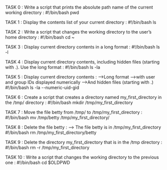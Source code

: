 TASK 0 : Write a script that prints the absolute path name of the current working directory :
#!/bin/bash
pwd

TASK 1 : Display the contents list of your current directory :
#!/bin/bash
ls

TASK 2 : Write a script that changes the working directory to the user’s home directory :
#!/bin/bash
cd ~

TASK 3 : Display current directory contents in a long format :
#!/bin/bash
ls -l

TASK 4 : Display current directory contents, including hidden files (starting with .). Use the long format :
#!/bin/bash
ls -la

TASK 5 : Display current directory contents :
-->Long format
-->with user and group IDs displayed numerically
-->And hidden files (starting with .)
#!/bin/bash
ls -la --numeric-uid-gid

TASK 6 : Create a script that creates a directory named my_first_directory in the /tmp/ directory :
#!/bin/bash
mkdir /tmp/my_first_directory

TASK 7 : Move the file betty from /tmp/ to /tmp/my_first_directory :
#!/bin/bash
mv /tmp/betty /tmp/my_first_directory/

TASK 8 : Delete the file betty :
--> The file betty is in /tmp/my_first_directory
#!/bin/bash
rm /tmp/my_first_directory/betty

TASK 9 : Delete the directory my_first_directory that is in the /tmp directory :
#!/bin/bash
rm -r /tmp/my_first_directory

TASK 10 : Write a script that changes the working directory to the previous one :
#!/bin/bash
cd $OLDPWD
